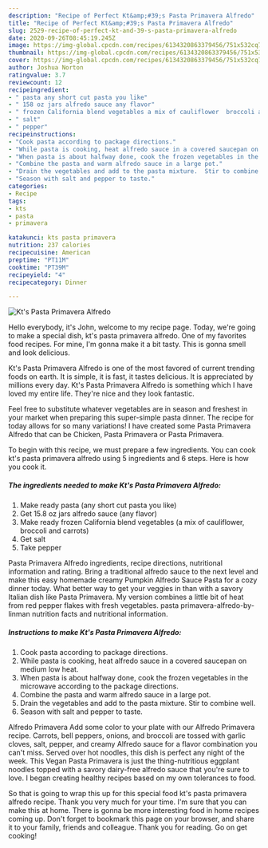 ```yaml
---
description: "Recipe of Perfect Kt&amp;#39;s Pasta Primavera Alfredo"
title: "Recipe of Perfect Kt&amp;#39;s Pasta Primavera Alfredo"
slug: 2529-recipe-of-perfect-kt-and-39-s-pasta-primavera-alfredo
date: 2020-09-26T08:45:19.245Z
image: https://img-global.cpcdn.com/recipes/6134320863379456/751x532cq70/kts-pasta-primavera-alfredo-recipe-main-photo.jpg
thumbnail: https://img-global.cpcdn.com/recipes/6134320863379456/751x532cq70/kts-pasta-primavera-alfredo-recipe-main-photo.jpg
cover: https://img-global.cpcdn.com/recipes/6134320863379456/751x532cq70/kts-pasta-primavera-alfredo-recipe-main-photo.jpg
author: Joshua Norton
ratingvalue: 3.7
reviewcount: 12
recipeingredient:
- " pasta any short cut pasta you like"
- " 158 oz jars alfredo sauce any flavor"
- " frozen California blend vegetables a mix of cauliflower  broccoli and carrots"
- " salt"
- " pepper"
recipeinstructions:
- "Cook pasta according to package directions."
- "While pasta is cooking, heat alfredo sauce in a covered saucepan on medium low heat."
- "When pasta is about halfway done, cook the frozen vegetables in the microwave according to the package directions."
- "Combine the pasta and warm alfredo sauce in a large pot."
- "Drain the vegetables and add to the pasta mixture.  Stir to combine well."
- "Season with salt and pepper to taste."
categories:
- Recipe
tags:
- kts
- pasta
- primavera

katakunci: kts pasta primavera 
nutrition: 237 calories
recipecuisine: American
preptime: "PT11M"
cooktime: "PT39M"
recipeyield: "4"
recipecategory: Dinner

---
```



![Kt&#39;s Pasta Primavera Alfredo](https://img-global.cpcdn.com/recipes/6134320863379456/751x532cq70/kts-pasta-primavera-alfredo-recipe-main-photo.jpg)

Hello everybody, it's John, welcome to my recipe page. Today, we're going to make a special dish, kt&#39;s pasta primavera alfredo. One of my favorites food recipes. For mine, I'm gonna make it a bit tasty. This is gonna smell and look delicious.

Kt&#39;s Pasta Primavera Alfredo is one of the most favored of current trending foods on earth. It is simple, it is fast, it tastes delicious. It is appreciated by millions every day. Kt&#39;s Pasta Primavera Alfredo is something which I have loved my entire life. They're nice and they look fantastic.

Feel free to substitute whatever vegetables are in season and freshest in your market when preparing this super-simple pasta dinner. The recipe for today allows for so many variations! I have created some Pasta Primavera Alfredo that can be Chicken, Pasta Primavera or Pasta Primavera.


To begin with this recipe, we must prepare a few ingredients. You can cook kt&#39;s pasta primavera alfredo using 5 ingredients and 6 steps. Here is how you cook it.

<!--inarticleads1-->

##### The ingredients needed to make Kt&#39;s Pasta Primavera Alfredo:

1. Make ready  pasta (any short cut pasta you like)
1. Get  15.8 oz jars alfredo sauce (any flavor)
1. Make ready  frozen California blend vegetables (a mix of cauliflower,  broccoli and carrots)
1. Get  salt
1. Take  pepper


Pasta Primavera Alfredo ingredients, recipe directions, nutritional information and rating. Bring a traditional alfredo sauce to the next level and make this easy homemade creamy Pumpkin Alfredo Sauce Pasta for a cozy dinner today. What better way to get your veggies in than with a savory Italian dish like Pasta Primavera. My version combines a little bit of heat from red pepper flakes with fresh vegetables. pasta primavera-alfredo-by-linman nutrition facts and nutritional information. 

<!--inarticleads2-->

##### Instructions to make Kt&#39;s Pasta Primavera Alfredo:

1. Cook pasta according to package directions.
1. While pasta is cooking, heat alfredo sauce in a covered saucepan on medium low heat.
1. When pasta is about halfway done, cook the frozen vegetables in the microwave according to the package directions.
1. Combine the pasta and warm alfredo sauce in a large pot.
1. Drain the vegetables and add to the pasta mixture.  Stir to combine well.
1. Season with salt and pepper to taste.


Alfredo Primavera Add some color to your plate with our Alfredo Primavera recipe. Carrots, bell peppers, onions, and broccoli are tossed with garlic cloves, salt, pepper, and creamy Alfredo sauce for a flavor combination you can&#39;t miss. Served over hot noodles, this dish is perfect any night of the week. This Vegan Pasta Primavera is just the thing-nutritious eggplant noodles topped with a savory dairy-free alfredo sauce that you&#39;re sure to love. I began creating healthy recipes based on my own tolerances to food. 

So that is going to wrap this up for this special food kt&#39;s pasta primavera alfredo recipe. Thank you very much for your time. I'm sure that you can make this at home. There is gonna be more interesting food in home recipes coming up. Don't forget to bookmark this page on your browser, and share it to your family, friends and colleague. Thank you for reading. Go on get cooking!
